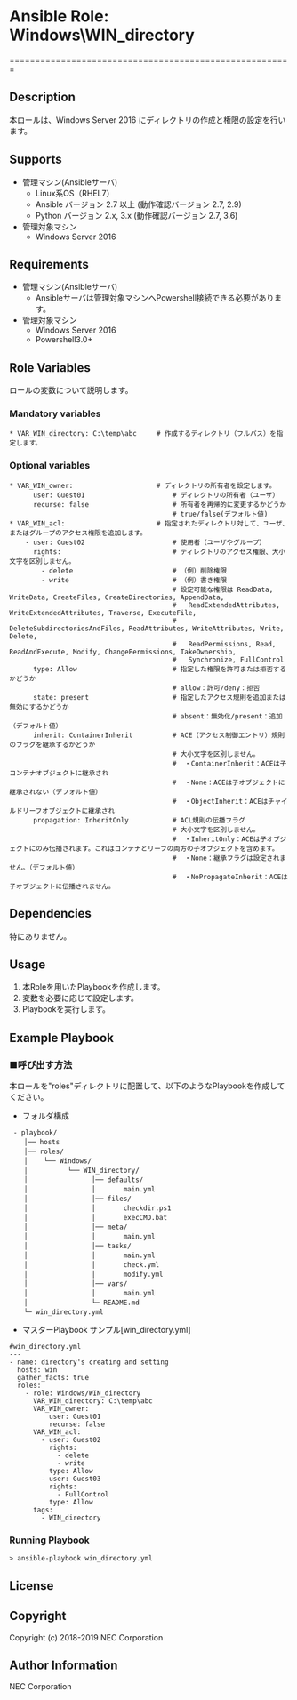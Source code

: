 # Ansible Role: Windows\WIN\_directory
=======================================================

## Description
本ロールは、Windows Server 2016 にディレクトリの作成と権限の設定を行います。

## Supports
- 管理マシン(Ansibleサーバ)
  * Linux系OS（RHEL7）
  * Ansible バージョン 2.7 以上 (動作確認バージョン 2.7, 2.9)
  * Python バージョン 2.x, 3.x  (動作確認バージョン 2.7, 3.6)
- 管理対象マシン
  * Windows Server 2016

## Requirements
- 管理マシン(Ansibleサーバ)
  * Ansibleサーバは管理対象マシンへPowershell接続できる必要があります。
- 管理対象マシン
  * Windows Server 2016
  * Powershell3.0+

## Role Variables

ロールの変数について説明します。

### Mandatory variables
~~~
* VAR_WIN_directory: C:\temp\abc     # 作成するディレクトリ（フルパス）を指定します。
~~~

### Optional variables
~~~
* VAR_WIN_owner:                     # ディレクトリの所有者を設定します。
      user: Guest01                      # ディレクトリの所有者（ユーザ）
      recurse: false                     # 所有者を再帰的に変更するかどうか
                                         # true/false(デフォルト値)
* VAR_WIN_acl:                       # 指定されたディレクトリ対して、ユーザ、またはグループのアクセス権限を追加します。
    - user: Guest02                      # 使用者（ユーザやグループ）
      rights:                            # ディレクトリのアクセス権限、大小文字を区別しません。
        - delete                         # （例）削除権限
        - write                          # （例）書き権限
                                         # 設定可能な権限は ReadData, WriteData, CreateFiles, CreateDirectories, AppendData, 
                                         #   ReadExtendedAttributes, WriteExtendedAttributes, Traverse, ExecuteFile, 
                                         #   DeleteSubdirectoriesAndFiles, ReadAttributes, WriteAttributes, Write, Delete, 
                                         #   ReadPermissions, Read, ReadAndExecute, Modify, ChangePermissions, TakeOwnership, 
                                         #   Synchronize, FullControl
      type: Allow                        # 指定した権限を許可または拒否するかどうか
                                         # allow：許可/deny：拒否
      state: present                     # 指定したアクセス規則を追加または無効にするかどうか
                                         # absent：無効化/present：追加（デフォルト値）
      inherit: ContainerInherit          # ACE（アクセス制御エントリ）規則のフラグを継承するかどうか
                                         # 大小文字を区別しません。
                                         #  ・ContainerInherit：ACEは子コンテナオブジェクトに継承され
                                         #  ・None：ACEは子オブジェクトに継承されない（デフォルト値）
                                         #  ・ObjectInherit：ACEはチャイルドリーフオブジェクトに継承され
      propagation: InheritOnly           # ACL規則の伝播フラグ
                                         # 大小文字を区別しません。
                                         #  ・InheritOnly：ACEは子オブジェクトにのみ伝播されます。これはコンテナとリーフの両方の子オブジェクトを含めます。
                                         #  ・None：継承フラグは設定されません。（デフォルト値）
                                         #  ・NoPropagateInherit：ACEは子オブジェクトに伝播されません。
~~~

## Dependencies

特にありません。

## Usage

1. 本Roleを用いたPlaybookを作成します。
2. 変数を必要に応じて設定します。
3. Playbookを実行します。

## Example Playbook

### ■呼び出す方法

本ロールを"roles"ディレクトリに配置して、以下のようなPlaybookを作成してください。

- フォルダ構成

~~~
 - playbook/
　  │── hosts
　  │── roles/
　  │    └── Windows/
　  │          └── WIN_directory/
　  │                │── defaults/
　  │                │       main.yml
　  │                │── files/
　  │                │       checkdir.ps1
　  │                │       execCMD.bat
　  │                │── meta/
　  │                │       main.yml
　  │                │── tasks/
　  │                │       main.yml
　  │                │       check.yml
　  │                │       modify.yml
　  │                │── vars/
　  │                │       main.yml
　  │                └─ README.md
　  └─ win_directory.yml
~~~

- マスターPlaybook サンプル[win\_directory.yml]

~~~
#win_directory.yml
---
- name: directory's creating and setting
  hosts: win
  gather_facts: true
  roles:
    - role: Windows/WIN_directory
      VAR_WIN_directory: C:\temp\abc
      VAR_WIN_owner:  
          user: Guest01
          recurse: false
      VAR_WIN_acl:
        - user: Guest02
          rights:
            - delete
            - write
          type: Allow
        - user: Guest03
          rights:
            - FullControl
          type: Allow
      tags:
        - WIN_directory
~~~

### Running Playbook

~~~
> ansible-playbook win_directory.yml
~~~

## License

## Copyright

Copyright (c) 2018-2019 NEC Corporation

## Author Information

NEC Corporation
